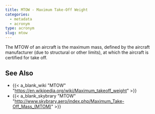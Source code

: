 ```yaml
---
title: MTOW - Maximum Take-Off Weight
categories:
  - metadata
  - acronym
type: acronym
slug: mtow
---
```


The MTOW of an aircraft is the maximum mass, defined by the aircraft
manufacturer (due to structural or other limits), at which
the aircraft is certified for take off.


## See Also

* {{< a_blank_wiki "MTOW" "https://en.wikipedia.org/wiki/Maximum_takeoff_weight" >}}
* {{< a_blank_skybrary "MTOW" "http://www.skybrary.aero/index.php/Maximum_Take-Off_Mass_(MTOM)" >}}
